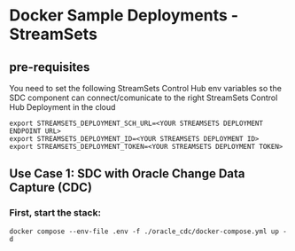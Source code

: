 # Docker Sample Deployments - StreamSets

## pre-requisites

You need to set the following StreamSets Control Hub env variables so the SDC component can connect/comunicate to the right StreamSets Control Hub Deployment in the cloud

```
export STREAMSETS_DEPLOYMENT_SCH_URL=<YOUR STREAMSETS DEPLOYMENT ENDPOINT URL>
export STREAMSETS_DEPLOYMENT_ID=<YOUR STREAMSETS DEPLOYMENT ID>
export STREAMSETS_DEPLOYMENT_TOKEN=<YOUR STREAMSETS DEPLOYMENT TOKEN>
```

## Use Case 1: SDC with Oracle Change Data Capture (CDC) 

### First, start the stack:

```
docker compose --env-file .env -f ./oracle_cdc/docker-compose.yml up -d
```

